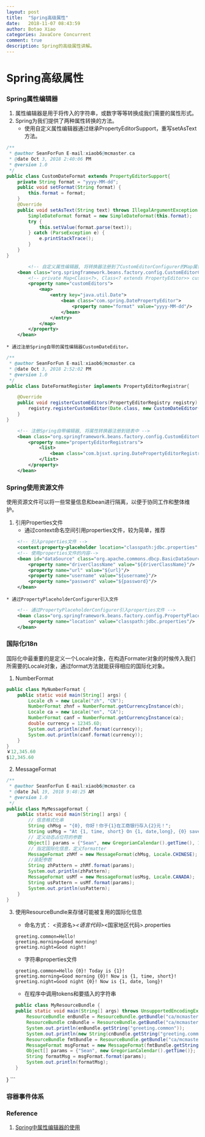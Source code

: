 ```yaml
---
layout: post
title:  "Spring高级属性"
date:   2018-11-07 08:43:59
author: Botao Xiao
categories: JavaCore Concurrent
comment: true
description: Spring的高级属性讲解。
---
```

# Spring高级属性

### Spring属性编辑器
1. 属性编辑器是用于将传入的字符串，或数字等等转换成我们需要的属性形式。
2. Spring为我们提供了两种属性转换的方法。
	* 使用自定义属性编辑器通过继承PropertyEditorSupport，重写setAsText方法。
```Java
/**
 * @author SeanForFun E-mail:xiaob6@mcmaster.ca
 * @date Oct 3, 2018 2:40:06 PM
 * @version 1.0
 */
public class CustomDateFormat extends PropertyEditorSupport{
	private String format = "yyyy-MM-dd";
	public void setFormat(String format) {
		this.format = format;
	}
	@Override
	public void setAsText(String text) throws IllegalArgumentException {
		SimpleDateFormat format = new SimpleDateFormat(this.format);
		try {
			this.setValue(format.parse(text));
		} catch (ParseException e) {
			e.printStackTrace();
		}
	}
}
```
```xml
        <!-- 自定义属性编辑器, 将转换器注册到了CustomEditorConfigurer的Map属性中 -->
	<bean class="org.springframework.beans.factory.config.CustomEditorConfigurer">
		<!-- private Map<Class<?>, Class<? extends PropertyEditor>> customEditors;private Map<Class<?>, Class<? extends PropertyEditor>> customEditors; -->
		<property name="customEditors">
			<map>
				<entry key="java.util.Date">
					<bean class="com.spring.DatePropertyEditor">
			          	<property name="format" value="yyyy-MM-dd"/>
			        </bean>
				</entry>
			</map>
		</property>
	</bean>
```

	* 通过注册Spring自带的属性编辑器CustomDateEditor。
```Java
/**
 * @author SeanForFun E-mail:xiaob6@mcmaster.ca
 * @date Oct 3, 2018 2:52:02 PM
 * @version 1.0
 */
public class DateFormatRegister implements PropertyEditorRegistrar{

	@Override
	public void registerCustomEditors(PropertyEditorRegistry registry) {
		registry.registerCustomEditor(Date.class, new CustomDateEditor(new SimpleDateFormat("yyyy-MM-dd"), false));
	}
}
```

```Xml
 	<!-- 注册Spring自带编辑器, 将属性转换器注册到链表中 -->
 	<bean class="org.springframework.beans.factory.config.CustomEditorConfigurer">
 		<property name="propertyEditorRegistrars">
 			<list>
 				<bean class="com.bjsxt.spring.DatePropertyEditorRegistrar"></bean>
 			</list>
 		</property>
 	</bean>
```

### Spring使用资源文件
使用资源文件可以将一些常量信息和bean进行隔离，以便于协同工作和整体维护。
1. 引用Properties文件
	* 通过context命名空间引用properties文件，较为简单，推荐
```xml
    <!-- 引入properties文件 -->
    <context:property-placeholder location="classpath:jdbc.properties" file-encoding="utf-8"/>
	<!-- 使用properties文件的内容-->
    <bean id="dataSource" class="org.apache.commons.dbcp.BasicDataSource">
    	<property name="driverClassName" value="${driverClassName}"/>
    	<property name="url" value="${url}"/>
    	<property name="username" value="${username}"/>
    	<property name="password" value="${password}"/>
    </bean>
```

	* 通过PropertyPlaceholderConfigurer引入文件
```xml
	<!-- 通过PropertyPlaceholderConfigurer引入properties文件 -->
	<bean class="org.springframework.beans.factory.config.PropertyPlaceholderConfigurer" scope="singleton">
    	<property name="location" value="classpath:jdbc.properties"/>
    </bean>
```

### 国际化i18n
国际化中最重要的是定义一个Locale对象，在构造Formater对象的时候传入我们所需要的Locale对象，通过format方法就能获得相应的国际化对象。
1. NumberFormat
```Java
public class MyNumberFormat {
	public static void main(String[] args) {
		Locale ch = new Locale("zh", "CN");
		NumberFormat zhnf = NumberFormat.getCurrencyInstance(ch);
		Locale ca = new Locale("en", "CA");
		NumberFormat canf = NumberFormat.getCurrencyInstance(ca);
		double currency = 12345.6D;
		System.out.println(zhnf.format(currency));
		System.out.println(canf.format(currency));
	}
}
￥12,345.60
$12,345.60
```

2. MessageFormat
```Java
/**
 * @author SeanForFun E-mail:xiaob6@mcmaster.ca
 * @date Jul 19, 2018 9:48:25 AM
 * @version 1.0
 */
public class MyMessageFormat {
	public static void main(String[] args) {
		// 信息格式化串
		String chMsg = "{0}, 你好！你于{1}在工商银行存入{2}元！";
		String usMsg = "At {1, time, short} On {1, date,long}, {0} saved {2, number, currency}";
		// 定义动态占位符的参数
		Object[] params = {"Sean", new GregorianCalendar().getTime(), 1000000000};
		// 指定国际化信息，定义formatter
		MessageFormat zhMf = new MessageFormat(chMsg, Locale.CHINESE);
		//装配参数
		String zhPattern = zhMf.format(params);
		System.out.println(zhPattern);
		MessageFormat usMf = new MessageFormat(usMsg, Locale.CANADA);
		String usPattern = usMf.format(params);
		System.out.println(usPattern);
	}
}
```

3. 使用ResourceBundle来存储可能被复用的国际化信息
	* 命名方式： <资源名>_<语言代码>_<国家地区代码>.properties
	```properties
	greeting.common=Hello!
	greeting.morning=Good morning!
	greeting.night=Good night!
	```

	* 字符串properties文件
	```properties
	greeting.common=Hello {0}! Today is {1}!
	greeting.morning=Good morning {0}! Now is {1, time, short}!
	greeting.night=Good night {0}! Now is {1, date, long}!
	```

	* 在程序中调用tokens和要插入的字符串
	```Java
	public class MyResourceBundle {
	public static void main(String[] args) throws UnsupportedEncodingException {
		ResourceBundle enBundle = ResourceBundle.getBundle("ca/mcmaster/spring/i18n/greeting", Locale.CANADA);
		ResourceBundle cnBundle = ResourceBundle.getBundle("ca/mcmaster/spring/i18n/greeting", Locale.CHINESE);
		System.out.println(enBundle.getString("greeting.common"));
		System.out.println(new String(cnBundle.getString("greeting.common").getBytes("ISO-8859-1"), "utf-8"));
		ResourceBundle fmtBundle = ResourceBundle.getBundle("ca/mcmaster/spring/i18n/fmt_greeting", Locale.CANADA);
		MessageFormat msgFormat = new MessageFormat(fmtBundle.getString("greeting.common"), Locale.CANADA);
		Object[] params = {"Sean", new GregorianCalendar().getTime()};
		String formatMsg = msgFormat.format(params);
		System.out.println(formatMsg);
	}
}
	```

### 容器事件体系

### Reference
1. [Spring中属性编辑器的使用](https://blog.csdn.net/cjj3930337/article/details/8188744)

